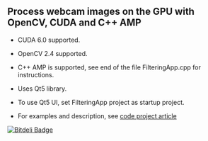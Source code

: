Process webcam images on the GPU with OpenCV, CUDA and C++ AMP
---------------

  - CUDA 6.0 supported.
  - OpenCV 2.4 supported.
  - C++ AMP is supported, see end of the file FilteringApp.cpp for instructions.
  - Uses Qt5 library.
  - To use Qt5 UI, set FilteringApp project as startup project.  
  
  - For examples and description, see [code project article](http://www.codeproject.com/Articles/206036/Image-Filters-using-CPU-and-GPU)



[![Bitdeli Badge](https://d2weczhvl823v0.cloudfront.net/krk/cuda-webcam/trend.png)](https://bitdeli.com/free "Bitdeli Badge")
